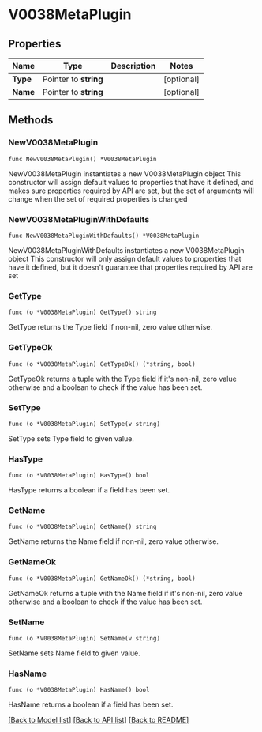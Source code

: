 # V0038MetaPlugin

## Properties

Name | Type | Description | Notes
------------ | ------------- | ------------- | -------------
**Type** | Pointer to **string** |  | [optional] 
**Name** | Pointer to **string** |  | [optional] 

## Methods

### NewV0038MetaPlugin

`func NewV0038MetaPlugin() *V0038MetaPlugin`

NewV0038MetaPlugin instantiates a new V0038MetaPlugin object
This constructor will assign default values to properties that have it defined,
and makes sure properties required by API are set, but the set of arguments
will change when the set of required properties is changed

### NewV0038MetaPluginWithDefaults

`func NewV0038MetaPluginWithDefaults() *V0038MetaPlugin`

NewV0038MetaPluginWithDefaults instantiates a new V0038MetaPlugin object
This constructor will only assign default values to properties that have it defined,
but it doesn't guarantee that properties required by API are set

### GetType

`func (o *V0038MetaPlugin) GetType() string`

GetType returns the Type field if non-nil, zero value otherwise.

### GetTypeOk

`func (o *V0038MetaPlugin) GetTypeOk() (*string, bool)`

GetTypeOk returns a tuple with the Type field if it's non-nil, zero value otherwise
and a boolean to check if the value has been set.

### SetType

`func (o *V0038MetaPlugin) SetType(v string)`

SetType sets Type field to given value.

### HasType

`func (o *V0038MetaPlugin) HasType() bool`

HasType returns a boolean if a field has been set.

### GetName

`func (o *V0038MetaPlugin) GetName() string`

GetName returns the Name field if non-nil, zero value otherwise.

### GetNameOk

`func (o *V0038MetaPlugin) GetNameOk() (*string, bool)`

GetNameOk returns a tuple with the Name field if it's non-nil, zero value otherwise
and a boolean to check if the value has been set.

### SetName

`func (o *V0038MetaPlugin) SetName(v string)`

SetName sets Name field to given value.

### HasName

`func (o *V0038MetaPlugin) HasName() bool`

HasName returns a boolean if a field has been set.


[[Back to Model list]](../README.md#documentation-for-models) [[Back to API list]](../README.md#documentation-for-api-endpoints) [[Back to README]](../README.md)


